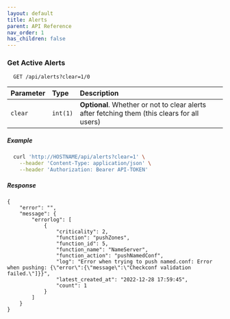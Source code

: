 ```yaml
---
layout: default
title: Alerts
parent: API Reference
nav_order: 1
has_children: false
---
```


### Get Active Alerts

```http
  GET /api/alerts?clear=1/0
```

| Parameter | Type     | Description                |
| :-------- | :------- | :------------------------- |
| `clear` | `int(1)` | **Optional**. Whether or not to clear alerts after fetching them (this clears for all users) |

##### Example
```bash
  curl 'http://HOSTNAME/api/alerts?clear=1' \
    --header 'Content-Type: application/json' \
    --header 'Authorization: Bearer API-TOKEN'
```

##### Response
```
{
    "error": "",
    "message": {
        "errorlog": [
            {
                "criticality": 2,
                "function": "pushZones",
                "function_id": 5,
                "function_name": "NameServer",
                "function_action": "pushNamedConf",
                "log": "Error when trying to push named.conf: Error when pushing: {\"error\":{\"message\":\"Checkconf validation failed.\"]}}",
                "latest_created_at": "2022-12-28 17:59:45",
                "count": 1
            }
        ]
    }
}
```
